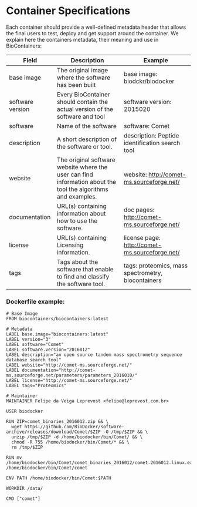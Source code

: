 
Container Specifications
========================

Each container should provide a well-defined metadata header that allows the final users to test, deploy and get support around the container.
We explain here the containers metadata, their meaning and use in BioContainers:



| Field                 | Description                                                                                                                | Example                                                  |
|-----------------------|----------------------------------------------------------------------------------------------------------------------------|----------------------------------------------------------|
| base image            | The original image where the software has been built                                                                       | base image: biodckr/biodocker                            |
| software version      | Every BioContainer should contain the actual version of the software and tool                                              | software version: 2015020                                |
| software              | Name of the software                                                                                                       | software: Comet                                          |
| description           | A short description of the software or tool.                                                                               | description: Peptide identification search tool          |
| website               | The original software website where the user can find information about the tool the algorithms and examples.              | website: http://comet-ms.sourceforge.net/                |
| documentation         | URL(s) containing information about how to use the software.                                                               | doc pages: http://comet-ms.sourceforge.net/              |
| license               | URL(s) containing Licensing information.                                                                                   | license page: http://comet-ms.sourceforge.net/           |  
| tags                  | Tags about the software that enable to find and classify the software tool.                                                | tags: proteomics, mass spectrometry, biocontainers       |


### Dockerfile example:

~~~
# Base Image
FROM biocontainers/biocontainers:latest

# Metadata
LABEL base.image="biocontainers:latest"
LABEL version="3"
LABEL software="Comet"
LABEL software.version="2016012"
LABEL description="an open source tandem mass spectrometry sequence database search tool"
LABEL website="http://comet-ms.sourceforge.net/"
LABEL documentation="http://comet-ms.sourceforge.net/parameters/parameters_2016010/"
LABEL license="http://comet-ms.sourceforge.net/"
LABEL tags="Proteomics"

# Maintainer
MAINTAINER Felipe da Veiga Leprevost <felipe@leprevost.com.br>

USER biodocker

RUN ZIP=comet_binaries_2016012.zip && \
  wget https://github.com/BioDocker/software-archive/releases/download/Comet/$ZIP -O /tmp/$ZIP && \
  unzip /tmp/$ZIP -d /home/biodocker/bin/Comet/ && \
  chmod -R 755 /home/biodocker/bin/Comet/* && \
  rm /tmp/$ZIP

RUN mv /home/biodocker/bin/Comet/comet_binaries_2016012/comet.2016012.linux.exe /home/biodocker/bin/Comet/comet

ENV PATH /home/biodocker/bin/Comet:$PATH

WORKDIR /data/

CMD ["comet"]
~~~
